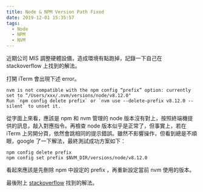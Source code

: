 ```yaml
---
title: Node & NPM Version Path Fixed
date: 2019-12-01 15:35:57
tags:
  - Node
  - NPM
  - NVM
---
```

近期公司 MIS 調整硬體設備，造成環境有點跑掉，記錄一下自己在 stackoverflow 上找到的解法。
<!--more-->
打開 iTerm 會出現下述 error。
```
nvm is not compatible with the npm config “prefix” option: currently set to “/Users/xxx/.nvm/versions/node/v8.12.0"
Run `npm config delete prefix` or `nvm use --delete-prefix v8.12.0 --silent` to unset it.
```
從字面上來看，應該是 npm 和 nvm 管理的 node 版本沒有對上，按照終端機提供的訊息，敲入對應指令。再檢查 node 版本似乎是正常了，但事實上，若在 iTerm 上另開分頁，依然會跳相同的提示錯誤。雖然不影響操作，但看到總是不順眼，google 了一下解法，最終測試成功方案如下：
```
npm config delete prefix
npm config set prefix $NVM_DIR/versions/node/v8.12.0
```
看起來應該是先刪除 npm 中設定的 prefix ，再重新設定當前 nvm 使用的版本。

最後附上 [stackoverflow](https://stackoverflow.com/questions/34718528/nvm-is-not-compatible-with-the-npm-config-prefix-option) 找到的解法。